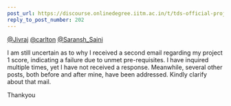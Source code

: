 ```yaml
---
post_url: https://discourse.onlinedegree.iitm.ac.in/t/tds-official-project1-discrepencies/171141/216
reply_to_post_number: 202
---
```

[@Jivraj](/u/jivraj) [@carlton](/u/carlton) [@Saransh\_Saini](/u/saransh_saini)

I am still uncertain as to why I received a second email regarding my project 1 score, indicating a failure due to unmet pre-requisites. I have inquired multiple times, yet I have not received a response. Meanwhile, several other posts, both before and after mine, have been addressed. Kindly clarify about that mail.

Thankyou